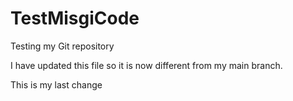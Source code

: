 # TestMisgiCode
Testing my Git repository


I have updated this file so it is now different from my main branch.

This is my last change

